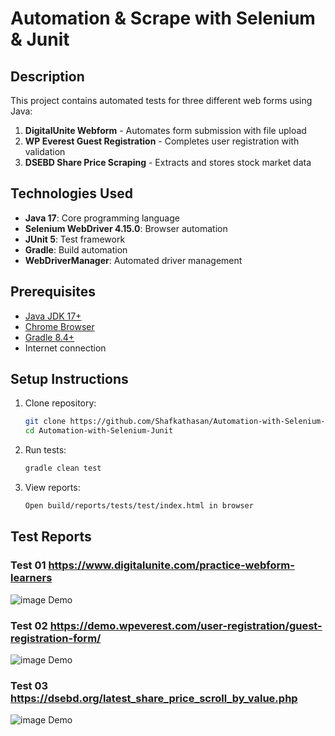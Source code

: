 # Automation & Scrape with Selenium & Junit

## Description
This project contains automated tests for three different web forms using Java:
1. **DigitalUnite Webform** - Automates form submission with file upload
2. **WP Everest Guest Registration** - Completes user registration with validation
3. **DSEBD Share Price Scraping** - Extracts and stores stock market data

## Technologies Used
- **Java 17**: Core programming language
- **Selenium WebDriver 4.15.0**: Browser automation
- **JUnit 5**: Test framework
- **Gradle**: Build automation
- **WebDriverManager**: Automated driver management

## Prerequisites
- [Java JDK 17+](https://adoptium.net/)
- [Chrome Browser](https://www.google.com/chrome/)
- [Gradle 8.4+](https://gradle.org/install/)
- Internet connection

## Setup Instructions
1. Clone repository:
   ```bash
   git clone https://github.com/Shafkathasan/Automation-with-Selenium-Junit.git
   cd Automation-with-Selenium-Junit
2. Run tests:
    ```bash
    gradle clean test
3. View reports:
    ```bash
    Open build/reports/tests/test/index.html in browser

## Test Reports
### Test 01 https://www.digitalunite.com/practice-webform-learners
![image](https://github.com/user-attachments/assets/c70d3523-9475-4038-94b8-d8b933f192a9)
Demo

### Test 02 https://demo.wpeverest.com/user-registration/guest-registration-form/
![image](https://github.com/user-attachments/assets/0dfc5af9-0e5d-471e-8749-cafad4d4aeb7)
Demo

### Test 03 https://dsebd.org/latest_share_price_scroll_by_value.php
![image](https://github.com/user-attachments/assets/9e9f52ef-c9fc-4605-b033-08cdd331dbf1)
Demo
